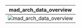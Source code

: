 <!-- ---------------------------- -->
<!-- ---------- define ---------- -->
<!-- ---------------------------- -->

<!-- disign patterns -->

[mad_arch_data_overview]: https://github.com/yelloze-xyz/tech-blog/blob/master/resources/design_patterns/mad_arch_data_overview.jpg?raw=true

<!-- sample -->

| mad_arch_data_overview    |
| ------------------------- |
| ![mad_arch_data_overview] |
